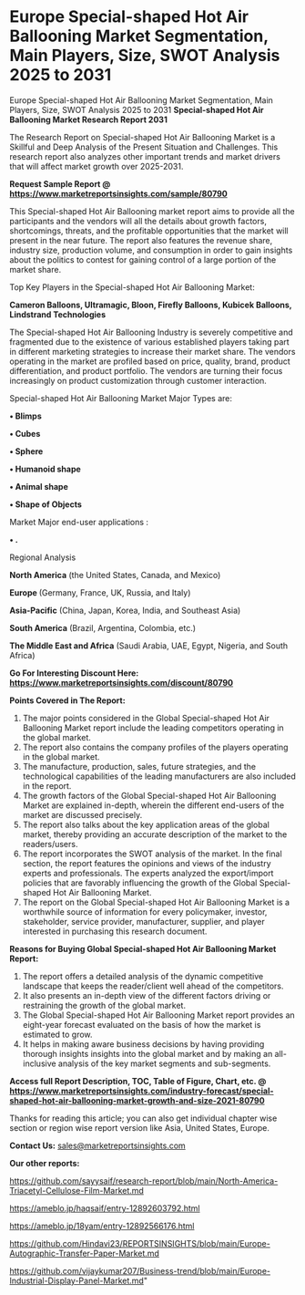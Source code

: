 # Europe Special-shaped Hot Air Ballooning Market Segmentation, Main Players, Size, SWOT Analysis 2025 to 2031
 Europe Special-shaped Hot Air Ballooning Market Segmentation, Main Players, Size, SWOT Analysis 2025 to 2031
<strong>Special-shaped Hot Air Ballooning Market Research Report 2031</strong>

The Research Report on Special-shaped Hot Air Ballooning Market is a Skillful and Deep Analysis of the Present Situation and Challenges. This research report also analyzes other important trends and market drivers that will affect market growth over 2025-2031.

<strong>Request Sample Report @ <a href=https://www.marketreportsinsights.com/sample/80790>https://www.marketreportsinsights.com/sample/80790</a></strong>

This Special-shaped Hot Air Ballooning market report aims to provide all the participants and the vendors will all the details about growth factors, shortcomings, threats, and the profitable opportunities that the market will present in the near future. The report also features the revenue share, industry size, production volume, and consumption in order to gain insights about the politics to contest for gaining control of a large portion of the market share.

Top Key Players in the Special-shaped Hot Air Ballooning Market:

<strong>Cameron Balloons, Ultramagic, Bloon, Firefly Balloons, Kubicek Balloons, Lindstrand Technologies</strong>

The Special-shaped Hot Air Ballooning Industry is severely competitive and fragmented due to the existence of various established players taking part in different marketing strategies to increase their market share. The vendors operating in the market are profiled based on price, quality, brand, product differentiation, and product portfolio. The vendors are turning their focus increasingly on product customization through customer interaction.

Special-shaped Hot Air Ballooning Market Major Types are:

<strong>• Blimps

• Cubes

• Sphere

• Humanoid shape

• Animal shape

• Shape of Objects</strong>

Market Major end-user applications :

<strong>• .</strong>

Regional Analysis

</u><strong><b>North America</b></strong> (the United States, Canada, and Mexico)

<strong><b>Europe </b></strong>(Germany, France, UK, Russia, and Italy)

<strong><b>Asia-Pacific</b></strong> (China, Japan, Korea, India, and Southeast Asia)

<strong><b>South America</b></strong> (Brazil, Argentina, Colombia, etc.)

<strong><b>The Middle East and Africa</b></strong> (Saudi Arabia, UAE, Egypt, Nigeria, and South Africa)

<strong>Go For Interesting Discount Here: <a href=https://www.marketreportsinsights.com/discount/80790>https://www.marketreportsinsights.com/discount/80790</a></strong>

<strong>Points Covered in The Report:</strong>
<ol>
  <li>The major points considered in the Global Special-shaped Hot Air Ballooning Market report include the leading competitors operating in the global market.</li>
  <li>The report also contains the company profiles of the players operating in the global market.</li>
  <li>The manufacture, production, sales, future strategies, and the technological capabilities of the leading manufacturers are also included in the report.</li>
  <li>The growth factors of the Global Special-shaped Hot Air Ballooning Market are explained in-depth, wherein the different end-users of the market are discussed precisely.</li>
  <li>The report also talks about the key application areas of the global market, thereby providing an accurate description of the market to the readers/users.</li>
  <li>The report incorporates the SWOT analysis of the market. In the final section, the report features the opinions and views of the industry experts and professionals. The experts analyzed the export/import policies that are favorably influencing the growth of the Global Special-shaped Hot Air Ballooning Market.</li>
  <li>The report on the Global Special-shaped Hot Air Ballooning Market is a worthwhile source of information for every policymaker, investor, stakeholder, service provider, manufacturer, supplier, and player interested in purchasing this research document.</li>
</ol>
<strong>Reasons for Buying Global Special-shaped Hot Air Ballooning Market Report:</strong>

<ol>
  <li>The report offers a detailed analysis of the dynamic competitive landscape that keeps the reader/client well ahead of the competitors.</li>
  <li>It also presents an in-depth view of the different factors driving or restraining the growth of the global market.</li>
  <li>The Global Special-shaped Hot Air Ballooning Market report provides an eight-year forecast evaluated on the basis of how the market is estimated to grow.</li>
  <li>It helps in making aware business decisions by having providing thorough insights insights into the global market and by making an all-inclusive analysis of the key market segments and sub-segments.</li>
</ol>
<strong>Access full Report Description, TOC, Table of Figure, Chart, etc. @ <a href=https://www.marketreportsinsights.com/industry-forecast/special-shaped-hot-air-ballooning-market-growth-and-size-2021-80790>https://www.marketreportsinsights.com/industry-forecast/special-shaped-hot-air-ballooning-market-growth-and-size-2021-80790</a></strong>


Thanks for reading this article; you can also get individual chapter wise section or region wise report version like Asia, United States, Europe.

<strong>Contact Us:</strong>
sales@marketreportsinsights.com

<strong>Our other reports:</strong>

<a href=https://github.com/sayysaif/research-report/blob/main/North-America-Triacetyl-Cellulose-Film-Market.md>https://github.com/sayysaif/research-report/blob/main/North-America-Triacetyl-Cellulose-Film-Market.md</a>

<a href=https://ameblo.jp/haqsaif/entry-12892603792.html>https://ameblo.jp/haqsaif/entry-12892603792.html</a>

<a href=https://ameblo.jp/18yam/entry-12892566176.html>https://ameblo.jp/18yam/entry-12892566176.html</a>

<a href=https://github.com/Hindavi23/REPORTSINSIGHTS/blob/main/Europe-Autographic-Transfer-Paper-Market.md>https://github.com/Hindavi23/REPORTSINSIGHTS/blob/main/Europe-Autographic-Transfer-Paper-Market.md</a>

<a href=https://github.com/vijaykumar207/Business-trend/blob/main/Europe-Industrial-Display-Panel-Market.md>https://github.com/vijaykumar207/Business-trend/blob/main/Europe-Industrial-Display-Panel-Market.md</a>"
